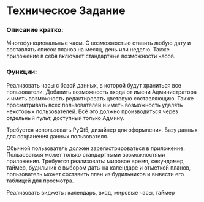 # Техническое Задание
### Описание кратко:
Многофункциональные часы. С возможностью ставить любую дату и составлять список планов на месяц, день или неделю. Также приложение в себя включает стандартные возможности часов.
### Функции:
 Реализовать часы с базой данных, в которой будут храниться все пользователи.
 Добавить возможность входа от имени Администратора и иметь возможность редактировать цветовую составляющию. Также просматривать всех пользователей и иметь возможность удалять некоторых пользователей. Всё это должно производиться через отдельный пульт, доступный только Админу.
 
 Требуется использовать PyQt5, дизайнер для оформления. Базу данных для сохранения данных пользователя.
 
 Обычной пользователь должен зарегистрироваться в приложение. Пользоваться может только стандартными возможностями приложения. 
 Требуется реализовать: мировое время, секундомер, таймер, будильник с выбором даты на календаре и отметкой планов, пользователь может составить план из будильников и вывести его таблицей для просмотра.
 
 Реализовать виджеты: календарь, вход, мировые часы, таймер
 
